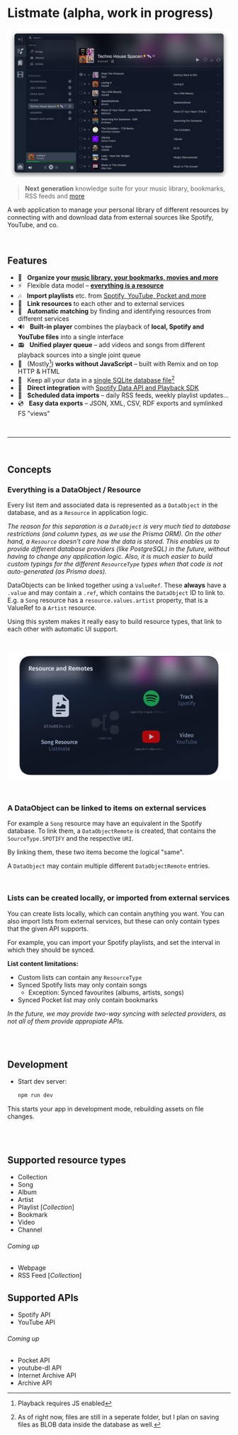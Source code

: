 # Listmate (alpha, work in progress)

![Early listmate build](resources/header.png)

> **Next generation** knowledge suite for your music library, bookmarks, RSS feeds and [more](#supported-resource-types)

A web application to manage your personal library of different resources by connecting with and download data from external sources like Spotify, YouTube, and co.

<br>

## Features

- 📝 &nbsp; **Organize your [music library, your bookmarks, movies and more](#supported-resource-types)**
- ⚡️ &nbsp; Flexible data model – [**everything is a resource**](#everything-is-a-dataobject--resource)
- 🎶 &nbsp; **Import playlists** etc. from [Spotify, YouTube, Pocket and more](#supported-apis)
- 🔗 &nbsp; **Link resources** to each other and to external services
- 🔮 &nbsp; **Automatic matching** by finding and identifying resources from different services
- 🔊 &nbsp; **Built-in player** combines the playback of **local, Spotify and YouTube files** into a single interface
- 📻 &nbsp; **Unified player queue** – add videos and songs from different playback sources into a single joint queue
- 🤖 &nbsp; (Mostly[^1]) **works without JavaScript** – built with Remix and on top HTTP & HTML
- 💾 &nbsp; Keep all your data in a [single SQLite database file](https://sqlite.org/appfileformat.html)[^2]
- 🔌 &nbsp; **Direct integration** with [Spotify Data API and Playback SDK](https://developer.spotify.com/documentation/)
- 📆 &nbsp; **Scheduled data imports** – daily RSS feeds, weekly playlist updates...
- 💿 &nbsp; **Easy data exports** – JSON, XML, CSV, RDF exports and symlinked FS "views"

[^1]: Playback requires JS enabled
[^2]: As of right now, files are still in a seperate folder, but I plan on saving files as BLOB data inside the database as well.

<br>

---

<br>

## Concepts

### Everything is a DataObject / Resource

Every list item and associated data is represented as a `DataObject` in the database, and as a `Resource` in application logic.

_The reason for this separation is a `DataObject` is very much tied to database restrictions (and column types, as we use the Prisma ORM). On the other hand, a `Resource` doesn't care how the data is stored. This enables us to provide different database providers (like PostgreSQL) in the future, without having to change any application logic. Also, it is much easier to build custom typings for the different `ResourceType` types when that code is not auto-generated (as Prisma does)._

DataObjects can be linked together using a `ValueRef`. These **always** have a `.value` and may contain a `.ref`, which contains the `DataObject` ID to link to.
E.g. a `Song` resource has a `resource.values.artist` property, that is a ValueRef to a `Artist` resource.

Using this system makes it really easy to build resource types, that link to each other with automatic UI support.

<br>

![Resource explainer image](resources/remote-explainer.png)

<br>

### A DataObject can be linked to items on external services

For example a `Song` resource may have an equivalent in the Spotify database. To link them, a `DataObjectRemote` is created, that contains the `SourceType.SPOTIFY` and the respective `URI`.

By linking them, these two items become the logical "same".

A `DataObject` may contain multiple different `DataObjectRemote` entries.

<br>

### Lists can be created locally, or imported from external services

You can create lists locally, which can contain anything you want. You can also import lists from external services, but these can only contain types that the given API supports.

For example, you can import your Spotify playlists, and set the interval in which they should be synced.

**List content limitations:**

- Custom lists can contain any `ResourceType`
- Synced Spotify lists may only contain songs
  - Exception: Synced favourites (albums, artists, songs)
- Synced Pocket list may only contain bookmarks

_In the future, we may provide two-way syncing with selected providers, as not all of them provide appropiate APIs._

<br><br>

## Development

- Start dev server:

  ```sh
  npm run dev
  ```

This starts your app in development mode, rebuilding assets on file changes.

<br><br>

## Supported resource types

- Collection
- Song
- Album
- Artist
- Playlist [_Collection_]
- Bookmark
- Video
- Channel

###### Coming up

- Webpage
- RSS Feed [_Collection_]

## Supported APIs

- Spotify API
- YouTube API

###### Coming up

- Pocket API
- youtube-dl API
- Internet Archive API
- Archive API
